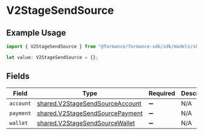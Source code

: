 # V2StageSendSource

## Example Usage

```typescript
import { V2StageSendSource } from "@formance/formance-sdk/sdk/models/shared";

let value: V2StageSendSource = {};
```

## Fields

| Field                                                                                     | Type                                                                                      | Required                                                                                  | Description                                                                               |
| ----------------------------------------------------------------------------------------- | ----------------------------------------------------------------------------------------- | ----------------------------------------------------------------------------------------- | ----------------------------------------------------------------------------------------- |
| `account`                                                                                 | [shared.V2StageSendSourceAccount](../../../sdk/models/shared/v2stagesendsourceaccount.md) | :heavy_minus_sign:                                                                        | N/A                                                                                       |
| `payment`                                                                                 | [shared.V2StageSendSourcePayment](../../../sdk/models/shared/v2stagesendsourcepayment.md) | :heavy_minus_sign:                                                                        | N/A                                                                                       |
| `wallet`                                                                                  | [shared.V2StageSendSourceWallet](../../../sdk/models/shared/v2stagesendsourcewallet.md)   | :heavy_minus_sign:                                                                        | N/A                                                                                       |